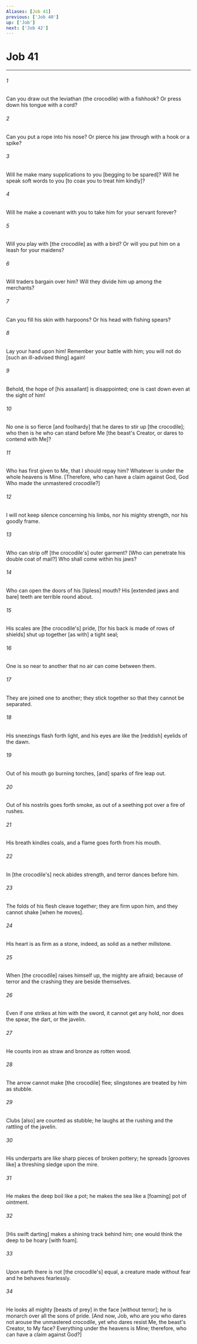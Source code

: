 ```yaml
---
Aliases: [Job 41]
previous: ['Job 40']
up: ['Job']
next: ['Job 42']
---
```

# Job 41

***














###### 1 






Can you draw out the leviathan (the crocodile) with a fishhook? Or press down his tongue with a cord? 













###### 2 






Can you put a rope into his nose? Or pierce his jaw through with a hook or a spike? 













###### 3 






Will he make many supplications to you [begging to be spared]? Will he speak soft words to you [to coax you to treat him kindly]? 













###### 4 






Will he make a covenant with you to take him for your servant forever? 













###### 5 






Will you play with [the crocodile] as with a bird? Or will you put him on a leash for your maidens? 













###### 6 






Will traders bargain over him? Will they divide him up among the merchants? 













###### 7 






Can you fill his skin with harpoons? Or his head with fishing spears? 













###### 8 






Lay your hand upon him! Remember your battle with him; you will not do [such an ill-advised thing] again! 













###### 9 






Behold, the hope of [his assailant] is disappointed; one is cast down even at the sight of him! 













###### 10 






No one is so fierce [and foolhardy] that he dares to stir up [the crocodile]; who then is he who can stand before Me [the beast's Creator, or dares to contend with Me]? 













###### 11 






Who has first given to Me, that I should repay him? Whatever is under the whole heavens is Mine. [Therefore, who can have a claim against God, God Who made the unmastered crocodile?] 













###### 12 






I will not keep silence concerning his limbs, nor his mighty strength, nor his goodly frame. 













###### 13 






Who can strip off [the crocodile's] outer garment? [Who can penetrate his double coat of mail?] Who shall come within his jaws? 













###### 14 






Who can open the doors of his [lipless] mouth? His [extended jaws and bare] teeth are terrible round about. 













###### 15 






His scales are [the crocodile's] pride, [for his back is made of rows of shields] shut up together [as with] a tight seal; 













###### 16 






One is so near to another that no air can come between them. 













###### 17 






They are joined one to another; they stick together so that they cannot be separated. 













###### 18 






His sneezings flash forth light, and his eyes are like the [reddish] eyelids of the dawn. 













###### 19 






Out of his mouth go burning torches, [and] sparks of fire leap out. 













###### 20 






Out of his nostrils goes forth smoke, as out of a seething pot over a fire of rushes. 













###### 21 






His breath kindles coals, and a flame goes forth from his mouth. 













###### 22 






In [the crocodile's] neck abides strength, and terror dances before him. 













###### 23 






The folds of his flesh cleave together; they are firm upon him, and they cannot shake [when he moves]. 













###### 24 






His heart is as firm as a stone, indeed, as solid as a nether millstone. 













###### 25 






When [the crocodile] raises himself up, the mighty are afraid; because of terror and the crashing they are beside themselves. 













###### 26 






Even if one strikes at him with the sword, it cannot get any hold, nor does the spear, the dart, or the javelin. 













###### 27 






He counts iron as straw and bronze as rotten wood. 













###### 28 






The arrow cannot make [the crocodile] flee; slingstones are treated by him as stubble. 













###### 29 






Clubs [also] are counted as stubble; he laughs at the rushing and the rattling of the javelin. 













###### 30 






His underparts are like sharp pieces of broken pottery; he spreads [grooves like] a threshing sledge upon the mire. 













###### 31 






He makes the deep boil like a pot; he makes the sea like a [foaming] pot of ointment. 













###### 32 






[His swift darting] makes a shining track behind him; one would think the deep to be hoary [with foam]. 













###### 33 






Upon earth there is not [the crocodile's] equal, a creature made without fear and he behaves fearlessly. 













###### 34 






He looks all mighty [beasts of prey] in the face [without terror]; he is monarch over all the sons of pride. [And now, Job, who are you who dares not arouse the unmastered crocodile, yet who dares resist Me, the beast's Creator, to My face? Everything under the heavens is Mine; therefore, who can have a claim against God?]
